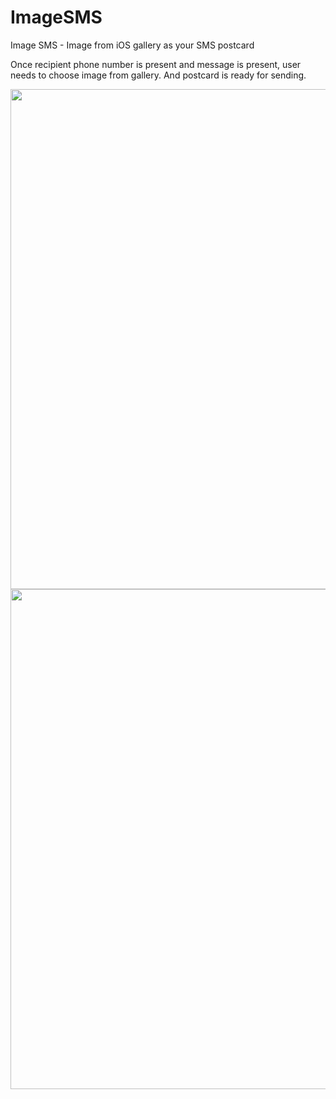 # ImageSMS
  <p align="left">
Image SMS - Image from iOS gallery as your SMS postcard
  </p>
  
  <p align="left">
Once recipient phone number is present and message is present, user needs to choose image from gallery. And postcard is ready for sending.
</p>

<div align="center">
<img src="images/view1.PNG" height="800">
<img src="images/view2.PNG" height="800">
</div>

